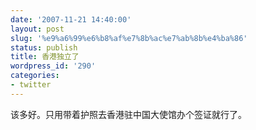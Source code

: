 ```yaml
---
date: '2007-11-21 14:40:00'
layout: post
slug: '%e9%a6%99%e6%b8%af%e7%8b%ac%e7%ab%8b%e4%ba%86'
status: publish
title: 香港独立了
wordpress_id: '290'
categories:
- twitter
---
```


该多好。只用带着护照去香港驻中国大使馆办个签证就行了。
